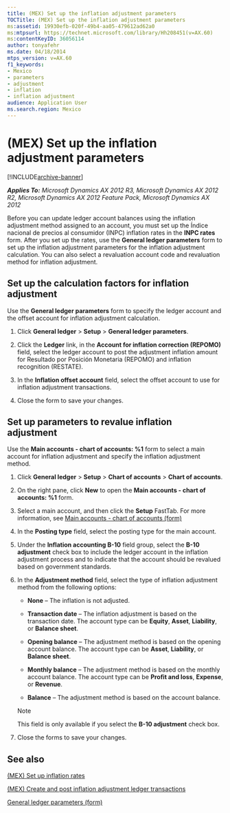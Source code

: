 ```yaml
---
title: (MEX) Set up the inflation adjustment parameters
TOCTitle: (MEX) Set up the inflation adjustment parameters
ms:assetid: 19930efb-020f-49b4-aa05-479612ad62a0
ms:mtpsurl: https://technet.microsoft.com/library/Hh208451(v=AX.60)
ms:contentKeyID: 36056114
author: tonyafehr
ms.date: 04/18/2014
mtps_version: v=AX.60
f1_keywords:
- Mexico
- parameters
- adjustment
- inflation
- inflation adjustment
audience: Application User
ms.search.region: Mexico
---
```


# (MEX) Set up the inflation adjustment parameters 


[!INCLUDE[archive-banner](includes/archive-banner.md)]


_**Applies To:** Microsoft Dynamics AX 2012 R3, Microsoft Dynamics AX 2012 R2, Microsoft Dynamics AX 2012 Feature Pack, Microsoft Dynamics AX 2012_

Before you can update ledger account balances using the inflation adjustment method assigned to an account, you must set up the Índice nacional de precios al consumidor (INPC) inflation rates in the **INPC rates** form. After you set up the rates, use the **General ledger parameters** form to set up the inflation adjustment parameters for the inflation adjustment calculation. You can also select a revaluation account code and revaluation method for inflation adjustment.

## Set up the calculation factors for inflation adjustment

Use the **General ledger parameters** form to specify the ledger account and the offset account for inflation adjustment calculation.

1.  Click **General ledger** \> **Setup** \> **General ledger parameters**.

2.  Click the **Ledger** link, in the **Account for inflation correction (REPOMO)** field, select the ledger account to post the adjustment inflation amount for Resultado por Posición Monetaria (REPOMO) and inflation recognition (RESTATE).

3.  In the **Inflation offset account** field, select the offset account to use for inflation adjustment transactions.

4.  Close the form to save your changes.

## Set up parameters to revalue inflation adjustment

Use the **Main accounts - chart of accounts: %1** form to select a main account for inflation adjustment and specify the inflation adjustment method.

1.  Click **General ledger** \> **Setup** \> **Chart of accounts** \> **Chart of accounts**.

2.  On the right pane, click **New** to open the **Main accounts - chart of accounts: %1** form.

3.  Select a main account, and then click the **Setup** FastTab. For more information, see [Main accounts - chart of accounts (form)](https://technet.microsoft.com/library/hh209695\(v=ax.60\))

4.  In the **Posting type** field, select the posting type for the main account.

5.  Under the **Inflation accounting B-10** field group, select the **B-10 adjustment** check box to include the ledger account in the inflation adjustment process and to indicate that the account should be revalued based on government standards.

6.  In the **Adjustment method** field, select the type of inflation adjustment method from the following options:
    
      - **None** – The inflation is not adjusted.
    
      - **Transaction date** – The inflation adjustment is based on the transaction date. The account type can be **Equity**, **Asset**, **Liability**, or **Balance sheet**.
    
      - **Opening balance** – The adjustment method is based on the opening account balance. The account type can be **Asset**, **Liability**, or **Balance sheet**.
    
      - **Monthly balance** – The adjustment method is based on the monthly account balance. The account type can be **Profit and loss**, **Expense**, or **Revenue**.
    
      - **Balance** – The adjustment method is based on the account balance.
    

    > [!NOTE]
    > <P>This field is only available if you select the <STRONG>B-10 adjustment</STRONG> check box.</P>



7.  Close the forms to save your changes.

## See also

[(MEX) Set up inflation rates](mex-set-up-inflation-rates.md)

[(MEX) Create and post inflation adjustment ledger transactions](mex-create-and-post-inflation-adjustment-ledger-transactions.md)

[General ledger parameters (form)](https://technet.microsoft.com/library/aa557286\(v=ax.60\))

  


